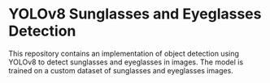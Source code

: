 # YOLOv8 Sunglasses and Eyeglasses Detection

This repository contains an implementation of object detection using YOLOv8 to detect sunglasses and eyeglasses in images. The model is trained on a custom dataset of sunglasses and eyeglasses images.
